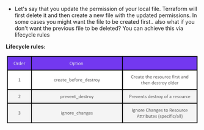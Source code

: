 * Let's say that you update the permission of your local file. Terraform will first delete it and then create a new file with the updated permissions. In some cases you might want the file to be created first.. also what if you don't want the previous file to be deleted? You can achieve this via lifecycle rules

<b>Lifecycle rules: </b>

![](https://raw.githubusercontent.com/kartik1998/dotterraform/master/images/lifecycle_rules.png)